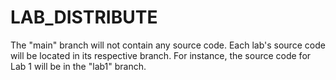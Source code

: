 # LAB_DISTRIBUTE
The "main" branch will not contain any source code. Each lab's source code will be located in its respective branch. For instance, the source code for Lab 1 will be in the "lab1" branch.
